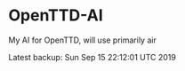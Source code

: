 # OpenTTD-AI
My AI for OpenTTD, will use primarily air

Latest backup: Sun Sep 15 22:12:01 UTC 2019
